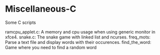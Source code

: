 # Miscellaneous-C
Some C scripts

ramcpu_applet.c: A memory and cpu usage when using generic monitor in xfce4.
snake.c: The snake game with linked list and ncurses.
freq_mots: Parse a text file and display words with their occurences.
find_the_word: Game where you need to find a random word
